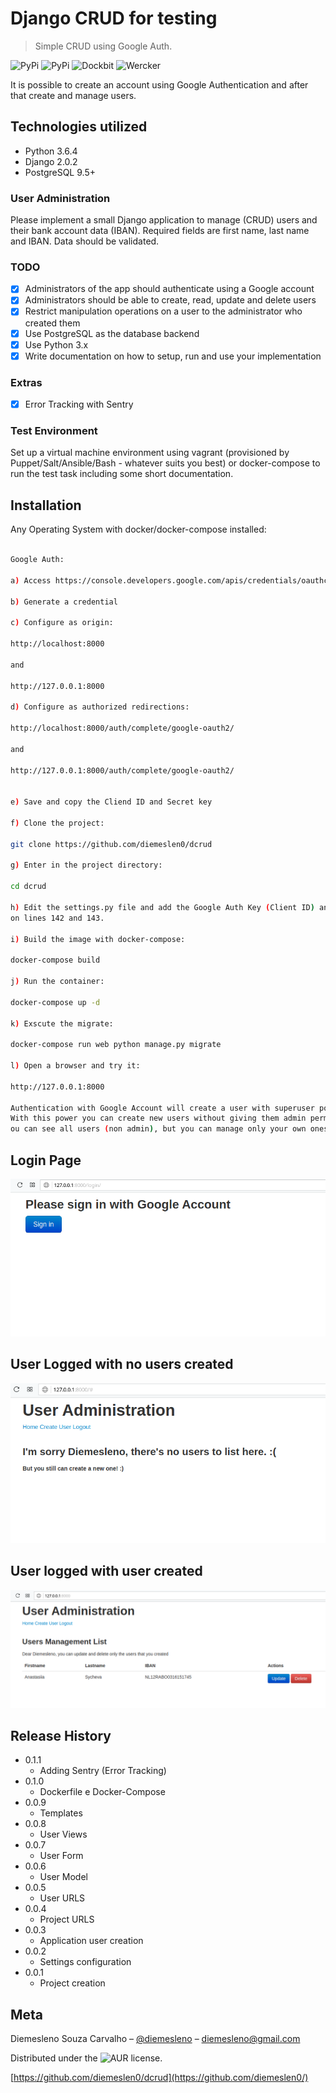 # Django CRUD for testing 
> Simple CRUD using Google Auth. 

![PyPi][python-image]
![PyPi][status-image]
![Dockbit][deploy-image]
![Wercker][build-image]

It is possible to create an account using Google Authentication and after that
create and manage users.

## Technologies utilized
* Python 3.6.4
* Django 2.0.2
* PostgreSQL 9.5+

### User Administration

Please implement a small Django application to manage (CRUD) users and their bank 
account data (IBAN). Required fields are first name, last name and IBAN. 
Data should be validated.

### TODO

- [x] Administrators of the app should authenticate using a Google account
- [x] Administrators should be able to create, read, update and delete users
- [x] Restrict manipulation operations on a user to the administrator who created them 
- [x] Use PostgreSQL as the database backend
- [x] Use Python 3.x
- [x] Write documentation on how to setup, run and use your implementation

### Extras
- [x] Error Tracking with Sentry


### Test Environment

Set up a virtual machine environment using vagrant (provisioned by Puppet/Salt/Ansible/Bash - whatever suits you best) or docker-compose to run the test task including some short documentation.

## Installation

Any Operating System with docker/docker-compose installed:

```sh

Google Auth: 

a) Access https://console.developers.google.com/apis/credentials/oauthclient/

b) Generate a credential

c) Configure as origin: 

http://localhost:8000 

and 

http://127.0.0.1:8000

d) Configure as authorized redirections:  

http://localhost:8000/auth/complete/google-oauth2/

and

http://127.0.0.1:8000/auth/complete/google-oauth2/


e) Save and copy the Cliend ID and Secret key

f) Clone the project:

git clone https://github.com/diemeslen0/dcrud

g) Enter in the project directory:

cd dcrud

h) Edit the settings.py file and add the Google Auth Key (Client ID) and Secret
on lines 142 and 143.

i) Build the image with docker-compose:

docker-compose build

j) Run the container:

docker-compose up -d

k) Exscute the migrate:

docker-compose run web python manage.py migrate

l) Open a browser and try it:

http://127.0.0.1:8000

Authentication with Google Account will create a user with superuser power (administrator). 
With this power you can create new users without giving them admin permissions. 
ou can see all users (non admin), but you can manage only your own ones.
```

## Login Page
![](login.png)

## User Logged with no users created
![](logged.png)

## User logged with user created
![](cad.png)

## Release History
* 0.1.1
    * Adding Sentry (Error Tracking)
* 0.1.0
    * Dockerfile e Docker-Compose
* 0.0.9
    * Templates
* 0.0.8
    * User Views
* 0.0.7
    * User Form
* 0.0.6
    * User Model
* 0.0.5
    * User URLS
* 0.0.4
    * Project URLS
* 0.0.3
    * Application user creation
* 0.0.2
    * Settings configuration
* 0.0.1
    * Project creation

## Meta

Diemesleno Souza Carvalho – [@diemesleno](https://twitter.com/diemesleno) – diemesleno@gmail.com

Distributed under the ![AUR][gpl-image] license. 

[https://github.com/diemeslen0/dcrud](https://github.com/diemeslen0/)

[python-image]: https://img.shields.io/pypi/pyversions/Django.svg?style=flat-square
[gpl-image]: https://img.shields.io/aur/license/yaourt.svg?style=flat-square
[status-image]: https://img.shields.io/pypi/status/Django.svg?style=flat-square
[build-image]: https://img.shields.io/wercker/ci/wercker/docs.svg
[deploy-image]: https://img.shields.io/dockbit/DockbitStatus/health.svg?token=TvavttxFHJ4qhnKstDxrvBXM&style=flat-square
